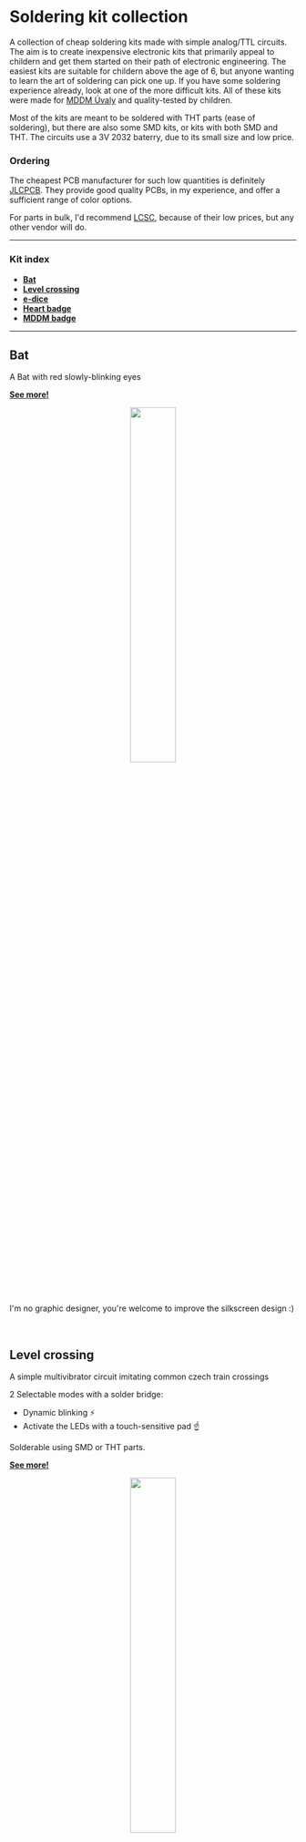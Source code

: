 # Soldering kit collection
A collection of cheap soldering kits made with simple analog/TTL circuits. 
The aim is to create inexpensive electronic kits that primarily appeal to childern and get them started on their path of electronic engineering. The easiest kits are suitable for childern above the age of 6, but anyone wanting to learn the art of soldering can pick one up.
If you have some soldering experience already, look at one of the more difficult kits.
All of these kits were made for [MDDM Úvaly](https://www.mddmuvaly.cz/) and quality-tested by children. 

Most of the kits are meant to be soldered with THT parts (ease of soldering), but there are also some SMD kits, or kits with both SMD and THT. 
The circuits use a 3V 2032 baterry, due to its small size and low price.

### Ordering
The cheapest PCB manufacturer for such low quantities is definitely [JLCPCB](https://www.jlcpcb.com/). They provide good quality PCBs, in my experience, and offer a sufficient range of color options.

For parts in bulk, I'd recommend [LCSC](https://www.lcsc.com/), because of their low prices, but any other vendor will do.

---

### Kit index
- [**Bat**](#bat)
- [**Level crossing**](#level-crossing)
- [**e-dice**](#electronic-dice)
- [**Heart badge**](#heart)
- [**MDDM badge**](#mddm-badge)

---

## Bat 

A Bat with red slowly-blinking eyes

[**See more!**](bat/README.md)

<p align='center'> <a href="bat/doc/bat-video.gif" target="_blank"><img width=40% src='bat/doc/bat-video.gif'></a> </p>

I'm no graphic designer, you're welcome to improve the silkscreen design :)

<br>

## Level crossing

A simple multivibrator circuit imitating common czech train crossings 

2 Selectable modes with a solder bridge: 
- Dynamic blinking :zap:
- Activate the LEDs with a touch-sensitive pad :point_up:

Solderable using SMD or THT parts.

[**See more!**](/crossing/README.md)

<p align='center'> <a href="crossing/doc/crossing-video.gif" target="_blank"><img width=40% src='crossing/doc/crossing-video.gif'></a> </p>

## Heart

A little SMD heart pin

[**See more!**](/heart-badge/README.md)

<p align='center'> <a href="heart-badge/doc/heart.png" target="_blank"><img width=40% src='heart-badge/doc/heart.png'></a> </p>

## MDDM Badge

Programmable LED badge.

[**See more!**](/mddm-badge/README.md)

<p align='center'> <a href="mddm-badge/doc/mddm-badge-video.gif" target="_blank"><img width=40% src="mddm-badge/doc/mddm-badge-video.gif"></a> </p>

## Electronic dice

A shakeable semi-random dice.

[**See more!**](/e-dice/README.md)

